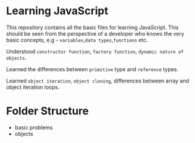 # Learning JavaScript
This repository contains all the basic files for learning JavaScript. This should be seen from the perspective of a developer who knows the very basic concepts, e.g - `variables`,`data types`,`functions` etc.

Understood `constructor function`, `factory function`, `dynamic nature of objects`.

Learned the differences between `primitive` type and `reference` types.

Learned `object iteration`, `object cloning`, differences between array and object iteration loops.

# Folder Structure
- basic problems
- objects